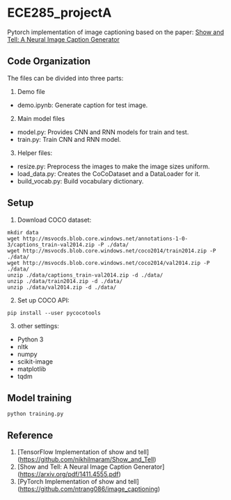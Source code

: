 # ECE285_projectA
Pytorch implementation of image captioning based on the paper: [Show and Tell: A Neural Image Caption Generator](https://arxiv.org/pdf/1411.4555.pdf)

## Code Organization
The files can be divided into three parts:
1. Demo file
- demo.ipynb: Generate caption for test image.
2. Main model files
- model.py: Provides CNN and RNN models for train and test.
- train.py: Train CNN and RNN model.
3. Helper files:
- resize.py: Preprocess the images to make the image sizes uniform.
- load_data.py: Creates the CoCoDataset and a DataLoader for it.
- build_vocab.py:  Build vocabulary dictionary.

## Setup
1. Download COCO dataset:
```
mkdir data
wget http://msvocds.blob.core.windows.net/annotations-1-0-3/captions_train-val2014.zip -P ./data/
wget http://msvocds.blob.core.windows.net/coco2014/train2014.zip -P ./data/
wget http://msvocds.blob.core.windows.net/coco2014/val2014.zip -P ./data/
unzip ./data/captions_train-val2014.zip -d ./data/
unzip ./data/train2014.zip -d ./data/
unzip ./data/val2014.zip -d ./data/ 
```
2. Set up COCO API:
```
pip install --user pycocotools
```
3. other settings:
- Python 3
- nltk
- numpy
- scikit-image
- matplotlib
- tqdm


## Model training
```
python training.py
```

## Reference
1. [TensorFlow Implementation of show and tell] (https://github.com/nikhilmaram/Show_and_Tell)
2. [Show and Tell: A Neural Image Caption Generator] (https://arxiv.org/pdf/1411.4555.pdf)
3. [PyTorch Implementation of show and tell] (https://github.com/ntrang086/image_captioning)